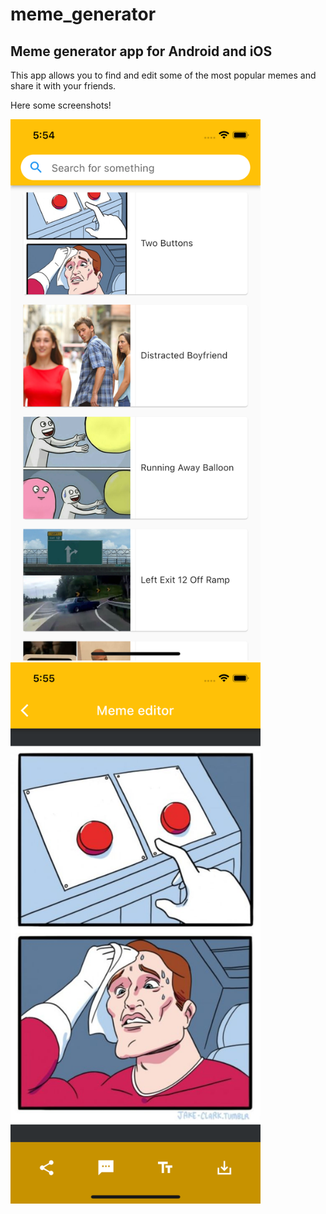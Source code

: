 # meme_generator

## Meme generator app for Android and iOS

This app allows you to find and edit some of the most popular memes and share it with your friends.

Here some screenshots!

<p float="left">
  <img src="docs/ss1.png" width="400" />
  <img src="docs/ss2.png" width="400" /> 
</p>
